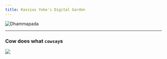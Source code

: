 ```yaml
---
title: Kassius Yoke's Digital Garden
---
```

![Dhammapada](https://yoke.kassius.org/display-dhammapada?number=183&format=png&background_color=%23333366&foreground_color=orange&font_size=14&padding=12)

***

### Cow does what `cowsay`s

![](https://yoke.kassius.org/text-to-image?fortune=true&cowsay=true&padding=22)